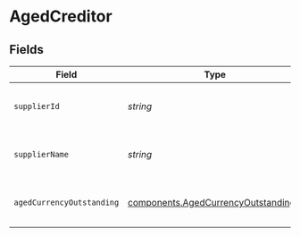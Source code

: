 # AgedCreditor


## Fields

| Field                                                                                      | Type                                                                                       | Required                                                                                   | Description                                                                                | Example                                                                                    |
| ------------------------------------------------------------------------------------------ | ------------------------------------------------------------------------------------------ | ------------------------------------------------------------------------------------------ | ------------------------------------------------------------------------------------------ | ------------------------------------------------------------------------------------------ |
| `supplierId`                                                                               | *string*                                                                                   | :heavy_minus_sign:                                                                         | Supplier ID of the aged creditor.                                                          | f594cefb-7750-4c3a-bab2-b5322026dee9                                                       |
| `supplierName`                                                                             | *string*                                                                                   | :heavy_minus_sign:                                                                         | Supplier name of the aged creditor.                                                        | John Doe                                                                                   |
| `agedCurrencyOutstanding`                                                                  | [components.AgedCurrencyOutstanding](../../models/components/agedcurrencyoutstanding.md)[] | :heavy_minus_sign:                                                                         | Array of aged creditors by currency.                                                       |                                                                                            |